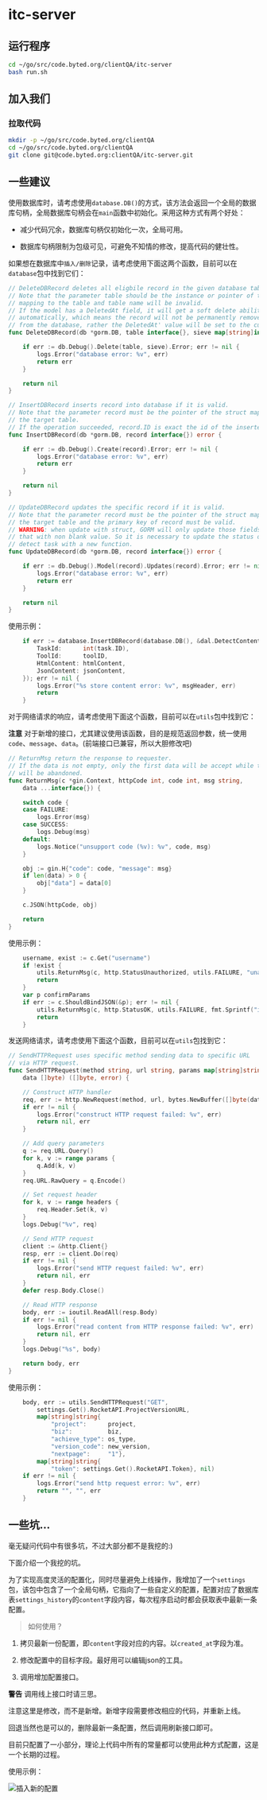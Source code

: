 # itc-server

## 运行程序

```bash
cd ~/go/src/code.byted.org/clientQA/itc-server
bash run.sh
```

## 加入我们

### 拉取代码

```Bash
mkdir -p ~/go/src/code.byted.org/clientQA
cd ~/go/src/code.byted.org/clientQA
git clone git@code.byted.org:clientQA/itc-server.git
```

## 一些建议

使用数据库时，请考虑使用`database.DB()`的方式，该方法会返回一个全局的数据库句柄，全局数据库句柄会在`main`函数中初始化。采用这种方式有两个好处：

- 减少代码冗余，数据库句柄仅初始化一次，全局可用。

- 数据库句柄限制为包级可见，可避免不知情的修改，提高代码的健壮性。

如果想在数据库中`插入/删除`记录，请考虑使用下面这两个函数，目前可以在`database`包中找到它们：

```Go
// DeleteDBRecord deletes all eligbile record in the given database table.
// Note that the parameter table should be the instance or pointer of the struct
// mapping to the table and table name will be invalid.
// If the model has a DeletedAt field, it will get a soft delete ability
// automatically, which means the record will not be permanently removed
// from the database, rather the DeletedAt' value will be set to the current time.
func DeleteDBRecord(db *gorm.DB, table interface{}, sieve map[string]interface{}) error {

	if err := db.Debug().Delete(table, sieve).Error; err != nil {
		logs.Error("database error: %v", err)
		return err
	}

	return nil
}

// InsertDBRecord inserts record into database if it is valid.
// Note that the parameter record must be the pointer of the struct mapping to
// the target table.
// If the operation succeeded, record.ID is exact the id of the inserted record.
func InsertDBRecord(db *gorm.DB, record interface{}) error {

	if err := db.Debug().Create(record).Error; err != nil {
		logs.Error("database error: %v", err)
		return err
	}

	return nil
}

// UpdateDBRecord updates the specific record if it is valid.
// Note that the parameter record must be the pointer of the struct mapping to
// the target table and the primary key of record must be valid.
// WARNING: when update with struct, GORM will only update those fields
// that with non blank value. So it is necessary to update the status of
// detect task with a new function.
func UpdateDBRecord(db *gorm.DB, record interface{}) error {

	if err := db.Debug().Model(record).Updates(record).Error; err != nil {
		logs.Error("database error: %v", err)
		return err
	}

	return nil
}
```

使用示例：

```Go
	if err := database.InsertDBRecord(database.DB(), &dal.DetectContent{
		TaskId:      int(task.ID),
		ToolId:      toolID,
		HtmlContent: htmlContent,
		JsonContent: jsonContent,
	}); err != nil {
		logs.Error("%s store content error: %v", msgHeader, err)
		return
	}
```

对于网络请求的响应，请考虑使用下面这个函数，目前可以在`utils`包中找到它：

**注意** 对于新增的接口，尤其建议使用该函数，目的是规范返回参数，统一使用`code`、`message`、`data`。(前端接口已兼容，所以大胆修改吧)

```Go
// ReturnMsg return the response to requester.
// If the data is not empty, only the first data will be accept while the rest
// will be abandoned.
func ReturnMsg(c *gin.Context, httpCode int, code int, msg string,
	data ...interface{}) {

	switch code {
	case FAILURE:
		logs.Error(msg)
	case SUCCESS:
		logs.Debug(msg)
	default:
		logs.Notice("unsupport code (%v): %v", code, msg)
	}

	obj := gin.H{"code": code, "message": msg}
	if len(data) > 0 {
		obj["data"] = data[0]
	}

	c.JSON(httpCode, obj)

	return
}
```

使用示例：

```Go
	username, exist := c.Get("username")
	if !exist {
		utils.ReturnMsg(c, http.StatusUnauthorized, utils.FAILURE, "unauthorized user")
		return
	}
	var p confirmParams
	if err := c.ShouldBindJSON(&p); err != nil {
		utils.ReturnMsg(c, http.StatusOK, utils.FAILURE, fmt.Sprintf("invalid parameter: %v", err))
		return
	}
```

发送网络请求，请考虑使用下面这个函数，目前可以在`utils`包找到它：

```Go
// SendHTTPRequest uses specific method sending data to specific URL
// via HTTP request.
func SendHTTPRequest(method string, url string, params map[string]string, headers map[string]string,
	data []byte) ([]byte, error) {

	// Construct HTTP handler
	req, err := http.NewRequest(method, url, bytes.NewBuffer([]byte(data)))
	if err != nil {
		logs.Error("construct HTTP request failed: %v", err)
		return nil, err
	}

	// Add query parameters
	q := req.URL.Query()
	for k, v := range params {
		q.Add(k, v)
	}
	req.URL.RawQuery = q.Encode()

	// Set request header
	for k, v := range headers {
		req.Header.Set(k, v)
	}
	logs.Debug("%v", req)

	// Send HTTP request
	client := &http.Client{}
	resp, err := client.Do(req)
	if err != nil {
		logs.Error("send HTTP request failed: %v", err)
		return nil, err
	}
	defer resp.Body.Close()

	// Read HTTP response
	body, err := ioutil.ReadAll(resp.Body)
	if err != nil {
		logs.Error("read content from HTTP response failed: %v", err)
		return nil, err
	}
	logs.Debug("%s", body)

	return body, err
}
```

使用示例：

```Go
	body, err := utils.SendHTTPRequest("GET",
		settings.Get().RocketAPI.ProjectVersionURL,
		map[string]string{
			"project":      project,
			"biz":          biz,
			"achieve_type": os_type,
			"version_code": new_version,
			"nextpage":     "1"},
		map[string]string{
			"token": settings.Get().RocketAPI.Token}, nil)
	if err != nil {
		logs.Error("send http request error: %v", err)
		return "", "", err
	}
```

## 一些坑...

毫无疑问代码中有很多坑，不过大部分都不是我挖的:)

下面介绍一个我挖的坑。

为了实现高度灵活的配置化，同时尽量避免上线操作，我增加了一个`settings`包，该包中包含了一个全局句柄，它指向了一些自定义的配置，配置对应了数据库表`settings_history`的`content`字段内容，每次程序启动时都会获取表中最新一条配置。

> 如何使用？

1. 拷贝最新一份配置，即`content`字段对应的内容。以`created_at`字段为准。

2. 修改配置中的目标字段。最好用可以编辑json的工具。

3. 调用增加配置接口。


**警告** 调用线上接口时请三思。

注意这里是修改，而不是新增。新增字段需要修改相应的代码，并重新上线。

回退当然也是可以的，删除最新一条配置，然后调用刷新接口即可。

目前只配置了一小部分，理论上代码中所有的常量都可以使用此种方式配置，这是一个长期的过程。

使用示例：

![插入新的配置](assets/image/insert-settings.png)